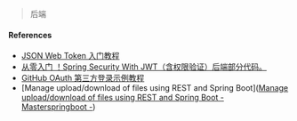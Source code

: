 > 后端


#### References
- [JSON Web Token 入门教程](https://www.ruanyifeng.com/blog/2018/07/json_web_token-tutorial.html)
- [从零入门 ！Spring Security With JWT（含权限验证）后端部分代码。](https://github.com/Snailclimb/spring-security-jwt-guide)
- [GitHub OAuth 第三方登录示例教程](https://www.ruanyifeng.com/blog/2019/04/github-oauth.html)
- [Manage upload/download of files using REST and Spring Boot]([Manage upload/download of files using REST and Spring Boot - Masterspringboot -](http://www.masterspringboot.com/web/rest-services/manage-upload-download-of-files-using-rest-and-spring-boot/))